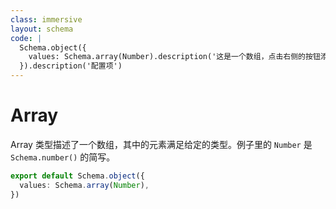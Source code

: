 ```yaml
---
class: immersive
layout: schema
code: |
  Schema.object({
    values: Schema.array(Number).description('这是一个数组，点击右侧的按钮添加元素。'),
  }).description('配置项')
---
```


# Array

Array 类型描述了一个数组，其中的元素满足给定的类型。例子里的 `Number` 是 `Schema.number()` 的简写。

```ts
export default Schema.object({
  values: Schema.array(Number),
})
```
